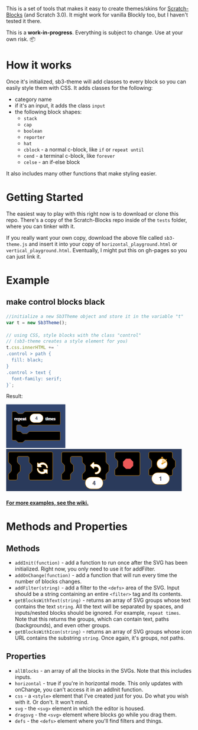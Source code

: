 This is a set of tools that makes it easy to create themes/skins for [Scratch-Blocks](https://github.com/LLK/scratch-blocks) (and Scratch 3.0). It might work for vanilla Blockly too, but I haven't tested it there.

This is a **work-in-progress**. Everything is subject to change. Use at your own risk. :package:

# How it works
Once it's initialized, sb3-theme will add classes to every block so you can easily style them with CSS. It adds classes for the following:
* category name
* if it's an input, it adds the class `input`
* the following block shapes:
  * `stack`
  * `cap`
  * `boolean`
  * `reporter`
  * `hat`
  * `cblock` - a normal c-block, like `if` or `repeat until`
  * `cend` - a terminal c-block, like `forever`
  * `celse` - an if-else block

It also includes many other functions that make styling easier.

# Getting Started
The easiest way to play with this right now is to download or clone this repo. There's a copy of the Scratch-Blocks repo inside of the `tests` folder, where you can tinker with it.

If you really want your own copy, download the above file called `sb3-theme.js` and insert it into your copy of `horizontal_playground.html` or `vertical_playground.html`. Eventually, I might put this on gh-pages so you can just link it.

# Example
## make control blocks black
```javascript
//initialize a new Sb3Theme object and store it in the variable "t"
var t = new Sb3Theme();

// using CSS, style blocks with the class "control"
// (sb3-theme creates a style element for you)
t.css.innerHTML += `
.control > path {
  fill: black;
}
.control > text {
  font-family: serif;
}`;
```
Result:

![repeat block with black fill](resources/black-serif-repeat.png)
![black blocks in the horizontal editor](resources/black-flyout.png)

#### [For more examples, see the wiki.](https://github.com/Airhogs777/sb3-theme/wiki/Code-Examples)

# Methods and Properties
## Methods

* `addInit(function)` - add a function to run once after the SVG has been initialized. Right now, you only need to use it for addFilter.
* `addOnChange(function)` - add a function that will run every time the number of blocks changes.
* `addFilter(string)` - add a filter to the `<defs>` area of the SVG. Input should be a string containing an entire `<filter>` tag and its contents.
* `getBlocksWithText(string)` - returns an array of SVG groups whose text contains the text `string`. All the text will be separated by spaces, and inputs/nested blocks should be ignored. For example, `repeat times`. Note that this returns the groups, which can contain text, paths (backgrounds), and even other groups.
* `getBlocksWithIcon(string)` - returns an array of SVG groups whose icon URL contains the substring `string`. Once again, it's groups, not paths.

## Properties

* `allBlocks` - an array of all the blocks in the SVGs. Note that this includes inputs.
* `horizontal` - true if you're in horizontal mode. This only updates with onChange, you can't access it in an addInit function.
* `css` - a `<style>` element that I've created just for you. Do what you wish with it. Or don't. It won't mind.
* `svg` - the `<svg>` element in which the editor is housed.
* `dragsvg` - the `<svg>` element where blocks go while you drag them.
* `defs` - the `<defs>` element where you'll find filters and things.
